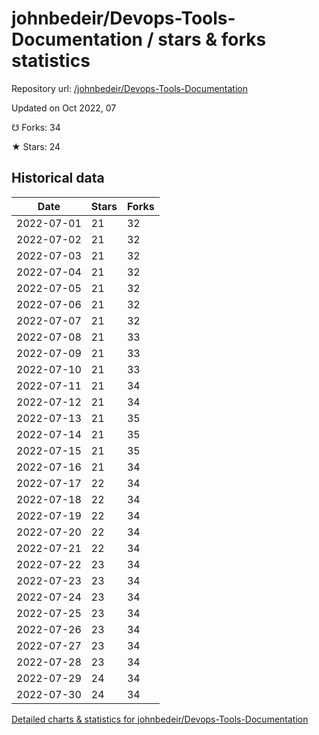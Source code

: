 # johnbedeir/Devops-Tools-Documentation / stars & forks statistics

Repository url: [/johnbedeir/Devops-Tools-Documentation](https://github.com/johnbedeir/Devops-Tools-Documentation)

Updated on Oct 2022, 07

☋ Forks: 34

★ Stars: 24

## Historical data
| Date | Stars | Forks |
|------|-------|-------|
| 2022-07-01 | 21 | 32 | 
| 2022-07-02 | 21 | 32 | 
| 2022-07-03 | 21 | 32 | 
| 2022-07-04 | 21 | 32 | 
| 2022-07-05 | 21 | 32 | 
| 2022-07-06 | 21 | 32 | 
| 2022-07-07 | 21 | 32 | 
| 2022-07-08 | 21 | 33 | 
| 2022-07-09 | 21 | 33 | 
| 2022-07-10 | 21 | 33 | 
| 2022-07-11 | 21 | 34 | 
| 2022-07-12 | 21 | 34 | 
| 2022-07-13 | 21 | 35 | 
| 2022-07-14 | 21 | 35 | 
| 2022-07-15 | 21 | 35 | 
| 2022-07-16 | 21 | 34 | 
| 2022-07-17 | 22 | 34 | 
| 2022-07-18 | 22 | 34 | 
| 2022-07-19 | 22 | 34 | 
| 2022-07-20 | 22 | 34 | 
| 2022-07-21 | 22 | 34 | 
| 2022-07-22 | 23 | 34 | 
| 2022-07-23 | 23 | 34 | 
| 2022-07-24 | 23 | 34 | 
| 2022-07-25 | 23 | 34 | 
| 2022-07-26 | 23 | 34 | 
| 2022-07-27 | 23 | 34 | 
| 2022-07-28 | 23 | 34 | 
| 2022-07-29 | 24 | 34 | 
| 2022-07-30 | 24 | 34 | 


[Detailed charts & statistics for johnbedeir/Devops-Tools-Documentation](https://reviewgithub.com/rep/johnbedeir/Devops-Tools-Documentation)
